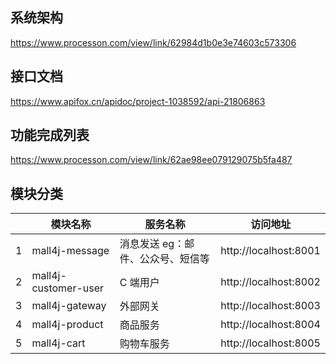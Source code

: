 
## 系统架构

https://www.processon.com/view/link/62984d1b0e3e74603c573306

## 接口文档

https://www.apifox.cn/apidoc/project-1038592/api-21806863

## 功能完成列表

https://www.processon.com/view/link/62ae98ee079129075b5fa487

## 模块分类

|  | 模块名称 | 服务名称 | 访问地址 |
| -- | --- | --- | --- |
| 1 | mall4j-message | 消息发送 eg：邮件、公众号、短信等 | http://localhost:8001 |
| 2 | mall4j-customer-user | C 端用户 | http://localhost:8002 |
| 3 | mall4j-gateway | 外部网关 | http://localhost:8003 |
| 4 | mall4j-product | 商品服务 | http://localhost:8004 |
| 5 | mall4j-cart | 购物车服务 | http://localhost:8005 |
